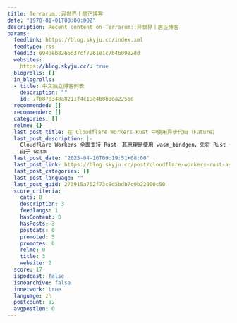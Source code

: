 ```yaml
---
title: Terrarum::异世界丨居正博客
date: "1970-01-01T00:00:00Z"
description: Recent content on Terrarum::异世界丨居正博客
params:
  feedlink: https://blog.skyju.cc/index.xml
  feedtype: rss
  feedid: e940eb8266d37cf7261e1c7b460982dd
  websites:
    https://blog.skyju.cc/: true
  blogrolls: []
  in_blogrolls:
  - title: 中文独立博客列表
    description: ""
    id: 7fb87e348a8211f4c19e4b0b0da225bd
  recommended: []
  recommender: []
  categories: []
  relme: {}
  last_post_title: 在 Cloudflare Workers Rust 中使用异步代码（Future）
  last_post_description: |-
    Cloudflare Workers 全面支持 Rust，其原理是使用 wasm_bindgen，先将 Rust 代码编译成 wasm，然后再在 CF 的环境中运行。
    由于 wasm
  last_post_date: "2025-04-16T09:19:51+08:00"
  last_post_link: https://blog.skyju.cc/post/cloudflare-workers-rust-async/
  last_post_categories: []
  last_post_language: ""
  last_post_guid: 273915a752f73c9d5bdb7c9b22000c50
  score_criteria:
    cats: 0
    description: 3
    feedlangs: 1
    hasContent: 0
    hasPosts: 3
    postcats: 0
    promoted: 5
    promotes: 0
    relme: 0
    title: 3
    website: 2
  score: 17
  ispodcast: false
  isnoarchive: false
  innetwork: true
  language: zh
  postcount: 82
  avgpostlen: 0
---
```


